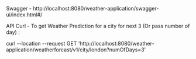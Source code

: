 Swagger - http://localhost:8080/weather-application/swagger-ui/index.html#/

API Curl - To get Weather Prediction for a city for next 3 (Or pass number of day) :

curl --location --request GET 'http://localhost:8080/weather-application/weatherforcast/v1/city/london?numOfDays=3'